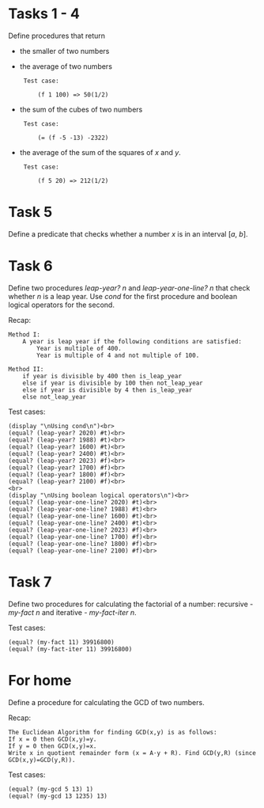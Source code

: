 # Tasks 1 - 4
Define procedures that return
 - the smaller of two numbers
 - the average of two numbers

        Test case:

            (f 1 100) => 50(1/2)
 - the sum of the cubes of two numbers

        Test case:

            (= (f -5 -13) -2322)
 - the average of the sum of the squares of *x* and *y*.

        Test case:

            (f 5 20) => 212(1/2)

# Task 5
Define a predicate that checks whether a number *x* is in an interval [*a*, *b*].

# Task 6
Define two procedures *leap-year? n* and *leap-year-one-line? n* that check whether *n* is a leap year. Use *cond* for the first procedure and boolean logical operators for the second.

Recap:

    Method I:
        A year is leap year if the following conditions are satisfied:
            Year is multiple of 400.
            Year is multiple of 4 and not multiple of 100.

    Method II:
        if year is divisible by 400 then is_leap_year
        else if year is divisible by 100 then not_leap_year
        else if year is divisible by 4 then is_leap_year
        else not_leap_year 

Test cases:

    (display "\nUsing cond\n")<br>
    (equal? (leap-year? 2020) #t)<br>
    (equal? (leap-year? 1988) #t)<br>
    (equal? (leap-year? 1600) #t)<br>
    (equal? (leap-year? 2400) #t)<br>
    (equal? (leap-year? 2023) #f)<br>
    (equal? (leap-year? 1700) #f)<br>
    (equal? (leap-year? 1800) #f)<br>
    (equal? (leap-year? 2100) #f)<br>
    <br>
    (display "\nUsing boolean logical operators\n")<br>
    (equal? (leap-year-one-line? 2020) #t)<br>
    (equal? (leap-year-one-line? 1988) #t)<br>
    (equal? (leap-year-one-line? 1600) #t)<br>
    (equal? (leap-year-one-line? 2400) #t)<br>
    (equal? (leap-year-one-line? 2023) #f)<br>
    (equal? (leap-year-one-line? 1700) #f)<br>
    (equal? (leap-year-one-line? 1800) #f)<br>
    (equal? (leap-year-one-line? 2100) #f)<br>

# Task 7
Define two procedures for calculating the factorial of a number: recursive - *my-fact n* and iterative - *my-fact-iter n*.

Test cases:

    (equal? (my-fact 11) 39916800)
    (equal? (my-fact-iter 11) 39916800)

# For home
Define a procedure for calculating the GCD of two numbers.

Recap:

    The Euclidean Algorithm for finding GCD(x,y) is as follows:
    If x = 0 then GCD(x,y)=y.
    If y = 0 then GCD(x,y)=x.
    Write x in quotient remainder form (x = A⋅y + R). Find GCD(y,R) (since GCD(x,y)=GCD(y,R)).

Test cases:

    (equal? (my-gcd 5 13) 1)
    (equal? (my-gcd 13 1235) 13)